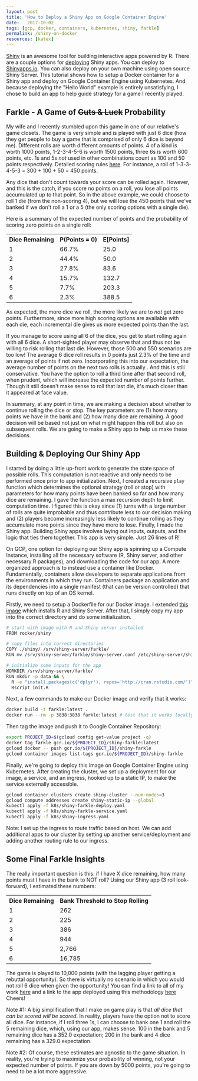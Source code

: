 ```yaml
---
layout: post
title: 'How to Deploy a Shiny App on Google Container Engine'
date:   2017-10-02
tags: [gcp, docker, containers, kubernetes, shiny, farkle]
permalink: /shiny-on-docker
resources: [katex]
---
```


[Shiny](https://shiny.rstudio.com/) is an awesome tool for building interactive apps powered by R. There are a couple options for [deploying](https://shiny.rstudio.com/deploy/) Shiny apps.  You can deploy to [Shinyapps.io](http://www.shinyapps.io/).  You can also deploy on your own machine using open source Shiny Server.  This tutorial shows how to setup a Docker container for a Shiny app and deploy on Google Container Engine using Kubernetes.  And because deploying the "Hello World" example is entirely unsatisfying, I chose to build an app to help guide strategy for a game I recently played.

## Farkle - A Game of <span style='text-decoration:line-through;'>Guts & Luck</span> Probability

My wife and I recently stumbled upon this game in one of our relative's game closets.  The game is very simple and is played with just 6 dice (how they get people to buy a game that is comprised of only 6 dice is beyond me).  Different rolls are worth different amounts of points. 4 of a kind is worth 1000 points, 1-2-3-4-5-6 is worth 1500 points, three 6s is worth 600 points, etc.  1s and 5s _not_ used in other combinations count as 100 and 50 points respectively.  Detailed scoring rules [here](http://www.smartboxdesign.com/farklerules.html). For instance, a roll of 1-3-3-4-5-3 = 300 + 100 + 50 = 450 points.  

Any dice that don't count towards your score can be rolled again.  However, and this is the catch, if you score no points on a roll, you lose all points accumulated up to that point.  So in the above example, we could choose to roll 1 die (from the non-scoring 4), but we will lose the 450 points that we've banked if we don't roll a 1 or a 5 (the only scoring options with a single die).

Here is a summary of the expected number of points and the probability of scoring zero points on a single roll:
<table class="pretty">
<tr><th>Dice Remaining</th><th>P(Points = 0)</th><th>E[Points]</th></tr>
<tr><td>1</td><td>66.7%</td><td>25.0</td></tr>
<tr><td>2</td><td>44.4%</td><td>50.0</td></tr>
<tr><td>3</td><td>27.8%</td><td>83.6</td></tr>
<tr><td>4</td><td>15.7%</td><td>132.7</td></tr>
<tr><td>5</td><td>7.7%</td><td>203.3</td></tr>
<tr><td>6</td><td>2.3%</td><td>388.5</td></tr>
</table>

As expected, the more dice we roll, the more likely we are to _not_ get zero points.  Furthermore, since more high scoring options are available with each die, each incremental die gives us more expected points than the last.

If you manage to score using all 6 of the dice, you get to start rolling again with all 6 dice. A short-sighted player may observe that <span class="inline-equation" data-expr="\frac{2}{3}*0+\frac{1}{6}*500+\frac{1}{6}*550 = 175 < 450"></span> and thus not be willing to risk rolling that last die.  However, those 500 and 550 scenarios are too low!  The average 6 dice roll results in 0 points just 2.3% of the time and an average of <span class="inline-equation" data-expr="\frac{388.5}{1-0.023} = 397.7"></span> points if not zero.  Incorporating this into our expectation, the average number of points on the next two rolls is
actually <span class="inline-equation" data-expr="\frac{1}{6}*(1 - 0.023)(500+550+2*397.7) = 300.5"></span>.  And this is still conservative.  You have the option to roll a third time after that second roll, when prudent, which will increase the expected number of points further.  Though it still doesn't make sense to roll that last die, it's much closer than it appeared at face value.

In summary, at any point in time, we are making a decision about whether to continue rolling the dice or stop.  The key parameters are (1) how many points we have in the bank and (2) how many dice are remaining.  A good decision will be based not just on what might happen this roll but also on subsequent rolls.  We are going to make a Shiny app to help us make these decisions.

## Building & Deploying Our Shiny App

I started by doing a little up-front work to generate the state space of possible rolls.  This computation is not reactive and only needs to be performed once prior to app initialization.  Next, I created a recursive `play` function which determines the optional strategy (roll or stop) with parameters for how many points have been banked so far and how many dice are remaining.  I gave the function a max recursion depth to limit computation time.  I figured this is okay since (1) turns with a large number of rolls are quite improbable and thus contribute less to our decision making and (2) players become increasingly less likely to continue rolling as they accumulate more points since they have more to lose.  Finally, I made the Shiny app. Building Shiny apps involves laying out inputs, outputs, and the logic that ties them together.  This app is very simple.  Just 26 lines of R!

On GCP, one option for deploying our Shiny app is spinning up a Compute Instance, installing all the necessary software (R, Shiny server, and other necessary R packages), and downloading the code for our app.  A more organized approach is to instead use a container like Docker. Fundamentally, containers allow developers to separate applications from the environments in which they run.  Containers package an application and its dependencies into a single manifest (that can be version controlled) that runs directly on top of an OS kernel.

Firstly, we need to setup a Dockerfile for our Docker image.  I extended [this image](https://hub.docker.com/r/rocker/shiny/) which installs R and Shiny Server.  After that, I simply copy my app into the correct directory and do some initialization.
``` bash
# start with image with R and Shiny server installed
FROM rocker/shiny

# copy files into correct directories
COPY ./shiny/ /srv/shiny-server/farkle/
RUN mv /srv/shiny-server/farkle/shiny-server.conf /etc/shiny-server/shiny-server.conf

# initialize some inputs for the app
WORKDIR /srv/shiny-server/farkle/
RUN mkdir -p data && \
  R -e "install.packages(c('dplyr'), repos='http://cran.rstudio.com/')" && \
  Rscript init.R
```

Next, a few commands to make our Docker image and verify that it works:
``` bash
docker build -t farkle:latest .
docker run --rm -p 3838:3838 farkle:latest # test that it works locally
```

Then tag the image and push it to Google Container Repository:
``` bash
export PROJECT_ID=$(gcloud config get-value project -q)
docker tag farkle gcr.io/${PROJECT_ID}/shiny-farkle:latest
gcloud docker -- push gcr.io/${PROJECT_ID}/shiny-farkle
gcloud container images list-tags gcr.io/${PROJECT_ID}/shiny-farkle
```

Finally, we're going to deploy this image on Google Container Engine using Kubernetes.  After creating the cluster, we set up a deployment for our image, a service, and an ingress, hooked up to a static IP, to make the service externally accessible.
``` bash
gcloud container clusters create shiny-cluster --num-nodes=3
gcloud compute addresses create shiny-static-ip --global
kubectl apply -f k8s/shiny-farkle-deploy.yaml
kubectl apply -f k8s/shiny-farkle-service.yaml
kubectl apply -f k8s/shiny-ingress.yaml
```
Note: I set up the ingress to route traffic based on host.  We can add additional apps to our cluster by setting up another service/deployment and adding another routing rule to our ingress.

## Some Final Farkle Insights

The really important question is this: if I have X dice remaining, how many points must I have in the bank to NOT roll?  Using our Shiny app (3 roll look-forward), I estimated these numbers:
<table class="pretty">
<tr><th>Dice Remaining</th><th>Bank Threshold to Stop Rolling</th></tr>
<tr><td>1</td><td>262</td></tr>
<tr><td>2</td><td>225</td></tr>
<tr><td>3</td><td>386</td></tr>
<tr><td>4</td><td>944</td></tr>
<tr><td>5</td><td>2,766</td></tr>
<tr><td>6</td><td>16,785</td></tr>
</table>

The game is played to 10,000 points (with the lagging player getting a rebuttal opportunity). So there is virtually no scenario in which you would not roll 6 dice when given the opportunity!  You can find a link to all of my work [here](https://github.com/donaldrauscher/shiny-farkle) and a link to the app deployed using this methodology [here](http://shiny.donaldrauscher.com/farkle/)  Cheers!

Note #1: A big simplification that I make on game play is that _all dice that can be scored will be scored_.  In reality, players have the option not to score all dice.  For instance, if I roll three 1s, I can choose to bank one 1 and roll the 5 remaining dice, which, using our app, makes sense.  100 in the bank and 5 remaining dice has a 352.0 expectation; 200 in the bank and 4 dice remaining has a 329.0 expectation.

Note #2: Of course, these estimates are agnostic to the game situation.  In reality, you're trying to maximize your probability of winning, not your expected number of points.  If you are down by 5000 points, you're going to need to be a lot more aggressive.
